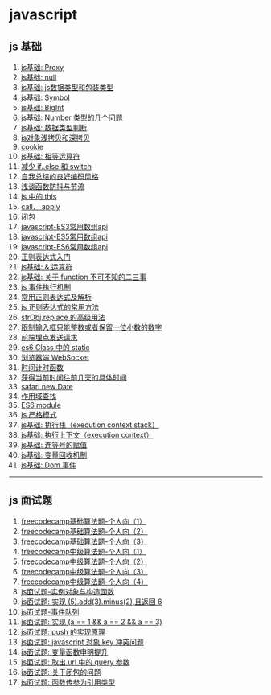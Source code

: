<!--
 * @Descripttion: js 文章列表
 * @Author: tom-z(spirit108@foxmail.com)
 * @Date: 2019-12-06 08:47:59
 * @LastEditors: tom-z(spirit108@foxmail.com)
 * @LastEditTime: 2020-12-29 22:51:09
 -->
# javascript
## js 基础
1. [js基础: Proxy](./2010/201004.md)
2. [js基础: null](./2011/201101.md)
3. [js基础: js数据类型和包装类型](./2011/201102.md)
4. [js基础: Symbol](./2011/201103.md)
5. [js基础: BigInt](./2011/201104.md)
6. [js基础: Number 类型的几个问题](./2011/201105.md)
7. [js基础: 数据类型判断](./2012/201201.md)
8. [js对象浅拷贝和深拷贝](./1811/181108.md)
9. [cookie](./1811/181109.md)
10. [js基础: 相等运算符](./2012/201206.md)
11. [减少 if..else 和 switch](./1901/190101.md)
12. [自我总结的良好编码风格](./1902/02.md)
13. [浅谈函数防抖与节流](./1902/01.md)
14. [js 中的 this](./1902/09.md)
15. [call， apply](./1902/10.md)
16. [闭包](./1903/190301.md)
17. [javascript-ES3常用数组api](./1904/190401.md)
18. [javascript-ES5常用数组api](./1904/190402.md)
19. [javascript-ES6常用数组api](./1904/190403.md)
20. [正则表达式入门](./1904/190405.md)
21. [js基础: & 运算符](./2012/201209.md)
22. [js基础: 关于 function 不可不知的二三事](./2012/201204.md)
23. [js 事件执行机制](./1904/190407.md)
24. [常用正则表达式及解析](./1909/190901.md)
25. [js 正则表达式的常用方法](./1909/190902.md)
26. [strObj.replace 的高级用法](./1909/190903.md)
27. [限制输入框只能整数或者保留一位小数的数字](./1910/191001.md)
28. [前端埋点发送请求](./1912/191201.md)
29. [es6 Class 中的 static](./1912/191202.md)
30. [浏览器端 WebSocket](./2002/200201.md)
31. [时间计时函数](./2002/200202.md)
32. [获得当前时间往前几天的具体时间](./2002/200203.md)
33. [safari new Date](./2008/200801.md)
34. [作用域查找](./2010/201001.md)
35. [ES6 module](./2010/201002.md)
36. [js 严格模式](./2010/201003.md)
37. [js基础: 执行栈（execution context stack）](./2012/201202.md)
38. [js基础: 执行上下文（execution context）](./2012/201203.md)
39. [js基础: 连等号的赋值](./2012/201210.md)
40. [js基础: 变量回收机制](./2012/201211.md)
41. [js基础: Dom 事件](./2012/201213.md)

------

## js 面试题
1. [freecodecamp基础算法题-个人向（1）](./1811/181101.md)
2. [freecodecamp基础算法题-个人向（2）](./1811/181102.md)
3. [freecodecamp基础算法题-个人向（3）](./1811/181103.md)
4. [freecodecamp中级算法题-个人向（1）](./1811/181104.md)
5. [freecodecamp中级算法题-个人向（2）](./1811/181105.md)
6. [freecodecamp中级算法题-个人向（3）](./1811/181106.md)
7. [freecodecamp中级算法题-个人向（4）](./1811/181107.md)
8. [js面试题-实例对象与构造函数](./1904/190404.md)
9. [js面试题: 实现 (5).add(3).minus(2),且返回 6](./2012/201205.md)
10. [js面试题-事件队列](./1812/181201.md)
11. [js面试题: 实现 (a == 1 && a == 2 && a == 3)](./2012/201207.md)
12. [js面试题: push 的实现原理](./2012/201208.md)
13. [js面试题: javascript 对象 key 冲突问题](./1904/190406.md)
14. [js面试题: 变量函数申明提升](./2012/201212.md)
15. [js面试题: 取出 url 中的 query 参数](./2012/201214.md)
16. [js面试题: 关于闭包的问题](./2012/201215.md)
17. [js面试题: 函数传参为引用类型](./2012/201216.md)